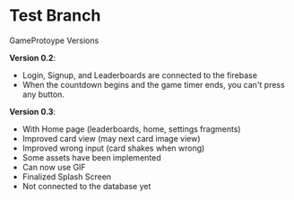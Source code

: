 # Test Branch
GameProtoype Versions

**Version 0.2**:
- Login, Signup, and Leaderboards are connected to the firebase
- When the countdown begins and the game timer ends, you can't press any button.

  
**Version 0.3**:
- With Home page (leaderboards, home, settings fragments)
- Improved card view (may next card image view)
- Improved wrong input (card shakes when wrong)
- Some assets have been implemented
- Can now use GIF
- Finalized Splash Screen
- Not connected to the database yet

